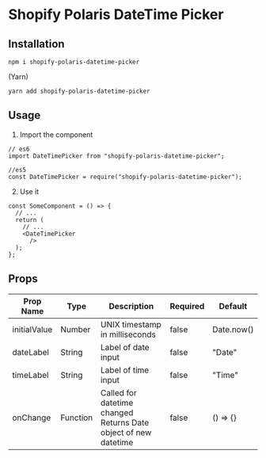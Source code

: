 # Shopify Polaris DateTime Picker

##  Installation
```
npm i shopify-polaris-datetime-picker
```

(Yarn)
```
yarn add shopify-polaris-datetime-picker
```

## Usage
1. Import the component
```
// es6
import DateTimePicker from "shopify-polaris-datetime-picker";

//es5
const DateTimePicker = require("shopify-polaris-datetime-picker");
```

2. Use it
```
const SomeComponent = () => {
  // ...
  return (
    // ...
    <DateTimePicker 
      />
  );
};
```

## Props
| Prop Name    | Type     | Description                                                     | Required | Default    |
|--------------|----------|-----------------------------------------------------------------|----------|------------|
| initialValue | Number   | UNIX timestamp in milliseconds                                  | false    | Date.now() |
| dateLabel    | String   | Label of date input                                             | false    | "Date"     |
| timeLabel    | String   | Label of time input                                             | false    | "Time"     |
| onChange     | Function | Called for datetime changed Returns Date object of new datetime | false    | () => {}   |